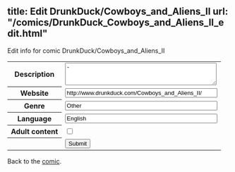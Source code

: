 title: Edit DrunkDuck/Cowboys_and_Aliens_II
url: "/comics/DrunkDuck_Cowboys_and_Aliens_II_edit.html"
---
Edit info for comic DrunkDuck/Cowboys_and_Aliens_II

<form name="comic" action="http://gaepostmail.appspot.com/comic/" method="post">
<table class="comicinfo">
<tr>
<th>Description</th><td><textarea name="description" cols="40" rows="3">-</textarea></td>
</tr>
<tr>
<th>Website</th><td><input type="text" name="url" value="http://www.drunkduck.com/Cowboys_and_Aliens_II/" size="40"/></td>
</tr>
<tr>
<th>Genre</th><td><input type="text" name="genre" value="Other" size="40"/></td>
</tr>
<tr>
<th>Language</th><td><input type="text" name="language" value="English" size="40"/></td>
</tr>
<tr>
<th>Adult content</th><td><input type="checkbox" name="adult" value="adult" /></td>
</tr>
<tr>
<th></th><td>
<input type="hidden" name="comic" value="DrunkDuck_Cowboys_and_Aliens_II" />
<input type="submit" name="submit" value="Submit" />
</td>
</tr>
</table>
</form>

Back to the [comic](DrunkDuck_Cowboys_and_Aliens_II.html).
